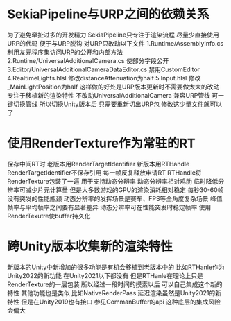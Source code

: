 # SekiaPipeline与URP之间的依赖关系
为了避免牵扯过多的开发精力 SekiaPipeline只专注于渲染流程
尽量少直接使用URP的代码 便于与URP脱钩
对URP只改动以下文件
1.Runtime/AssemblyInfo.cs   利用友元程序集访问URP的公开和内部方法
2.Runtime/UniversalAdditionalCamera.cs 使部分字段公开
3.Editor/UniversalAdditionalCameraDataEditor.cs 禁用CustomEditor
4.RealtimeLights.hlsl 修改distanceAttenuation为half
5.Input.hlsl 修改_MainLightPosition为half
这样做的好处是URP版本更新时不需要做太大的改动 专注于移植新的渲染特性
不改动UniversalAdditionalCamera 兼容URP管线 可一键切换管线
所以切换Unity版本后 只需要重新切出URP包 修改这少量文件就可以了

# 使用RenderTexture作为常驻的RT
保存中间RT时 老版本用RenderTargetIdentifier 新版本用RTHandle
RenderTargetIdentifier不保存引用 每一帧反复释放申请RT
RTHandle将RenderTexture包装了一遍 用于支持动态分辨率
    动态分辨率相对鸡肋 临时降低分辨率可减少片元计算量
    但是大多数游戏的GPU的渲染消耗相对稳定 每秒30-60帧 没有突发的性能瓶颈
    动态分辨率的发挥场景是赛车、FPS等全角度复杂场景
        峰值帧率与平均帧率之间要有显著差异
        动态分辨率可在性能突发时稳定帧率
使用RenderTexutre使buffer持久化

# 跨Unity版本收集新的渲染特性
新版本的Unity中新增加的很多功能是有机会移植到老版本中的
比如RTHanle作为Unity2022的新功能 在Unity2021以下都没有
但是RTHanle在理论上只是RenderTexture的一层包装
    所以经过一段时间的摸索以后 可以自己集成这个新的特性
其他功能也是类似 比如NativeRenderPass
    延迟渲染虽然是Unity2021的新特性 但是在Unity2019也有接口
    参见CommanBuffer的api 这种底层的集成风险会偏大